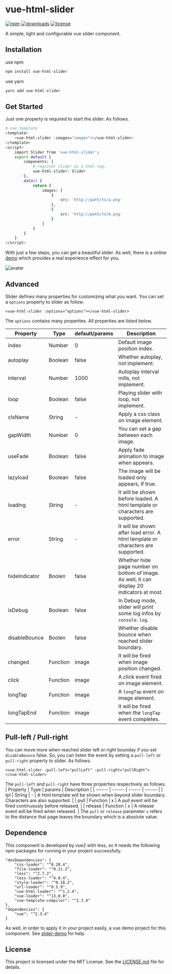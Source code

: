 # vue-html-slider

[![npm][npm]][npm-url] 
[![downloads][downloads]][downloads-url]
[![license][license]][license-url]

A simple, light and configurable vue silder component.

[npm]: https://img.shields.io/npm/v/vue-html-slider.svg
[npm-url]: https://www.npmjs.com/package/vue-html-slider
[downloads]: https://img.shields.io/npm/dm/vue-html-slider.svg
[downloads-url]: https://npmcharts.com/compare/vue-html-slider?minimal=true
[license]: https://img.shields.io/npm/l/vue-html-slider.svg
[license-url]:https://github.com/git-onepixel/vue-html-slider/blob/master/LICENSE

## Installation
use npm
``` bash
npm install vue-html-slider
```
use yarn
``` bash
yarn add vue-html-slider
```

## Get Started
Just one property is required to start the slider. As follows.
``` bash
# vue template
<template> 
    <vue-html-slider :images="images"></vue-html-slider>
</template>
<script>
    import Slider from 'vue-html-slider';
    export default {
        components: {
            # register slider as a html tag.
            vue-html-slider: Slider
        },
        data() {
            return {
                images: [
                    {
                        src: 'http://path/to/a.png'
                    },
                    {
                        src: 'http://path/to/b.png'
                    }
                ]
            }
        }
    }
</script>

```
With just a few steps, you can get a beautiful slider. As well, there is a online [demo](https://www.duqianduan.com/) which provides a real experience effect for you. 

![avatar](https://static.duqianduan.com/slider/qrcode.png)
 
## Advanced
Slider defines many properties for customizing what you want. You can set a `options` property to slider as follow.
```
<vue-html-slider :options="options"></vue-html-slider>
````
The `options` contains many properties. All properties are listed below.

| Property | Type | default/params | Description | 
| ------ | ------ | ------ | ------ | 
| index | Number | 0 |  Default image position index. |
| autoplay | Boolean | false | Whether autoplay, not implement. |
| interval | Number | 1000 |  Autoplay interval mills, not implement. |
| loop | Boolean | false | Playing slider with loop, not implement. |
| clsName | String | - | Apply a css class on image element. | 
| gapWidth | Number | 0 | You can set a gap between each image.|
| useFade | Boolean | false | Apply fade animation to image when appears. |
| lazyload | Boolean | false | The image will be loaded only appears, if true. |
| loading | String | - | It will be shown before loaded. A html template or characters are supported.| 
| error | String | - | It will be shown after load error. A html template or characters are supported.|   
| hideIndicator | Boolen | false | Whether hide page number on bottom of image. As well, it can display 20 indicators at most.| 
| isDebug | Boolean | false | In Debug mode, slider will print some log infos by `console.log`. |
| disableBounce | Boolen | false | Whether disable bounce when reached slider boundary. |
| changed | Function | image |  It will be fired when image position changed. |
| click | Function | image | A click event fired on image element. |
| longTap | Function | image |  A `longTap` event on image element. |
| longTapEnd | Function | image | It will be fired when the `longTap` event completes. |

## Pull-left / Pull-right
You can move more when reached slider left or right bounday if you set `disableBounce` false. So, you can listen the event by setting a `pull-left` or `pull-right` property to slider. As follows.
```
<vue-html-slider :pull-left="pullLeft" :pull-right="pullRight">
</vue-html-slider>
````
The `pull-left` and `pull-right` have three properties respectively as follows.
| Property | Type | params | Description | 
| ------ | ------ | ------ | ------ | 
| tpl | String | - |  A html template will be shown when beyond slider boundary. Characters are also supported. |
| pull | Function | x | A pull event will be fired continuously before released. |
| release | Function | x | A release event will be fired when released. |
The `pull` or `release` parameter `x` refers to the distance that page leaves the boundary which is a absolute value.

## Dependence
This component is developed by vue2 with less, so it needs the following npm packages for running in your project successfully.
```
"devDependencies": {
    "css-loader": "^0.28.4",
    "file-loader": "^0.11.2",
    "less": "^2.7.2",
    "less-loader": "^4.0.4",
    "style-loader": "^0.18.2",
    "url-loader": "^0.5.9",
    "vue-html-loader": "^1.2.4",
    "vue-loader": "^13.0.0",
    "vue-template-compiler": "^2.3.4"
},
"dependencies": {
    "vue": "^2.3.4"
}
```
As well, in order to apply it in your project easily, a vue demo project for this component. See [slider-demo](https://github.com/git-onepixel/slider-demo) for help.

## License
This project is licensed under the MIT License.
See the [LICENSE.md](https://github.com/git-onepixel/vue-html-slider/blob/master/LICENSE) file for details.